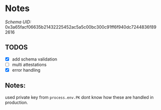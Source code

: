 # Notes

_Schema UID:_ 0x3a65facf06635b21432225452ac5a5c00bc300c91ff6f940dc7244836f892616

## TODOS

- [x] add schema validation
- [ ] multi attestations
- [x] error handling

## Notes:

used private key from `process.env.PK` dont know how these are handled in production.
